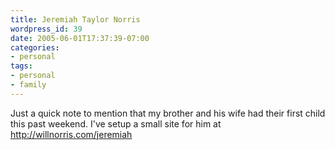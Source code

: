 ```yaml
---
title: Jeremiah Taylor Norris
wordpress_id: 39
date: 2005-06-01T17:37:39-07:00
categories:
- personal
tags:
- personal
- family
---
```

Just a quick note to mention that my brother and his wife had their first child this past weekend.  I've setup a small
site for him at <http://willnorris.com/jeremiah>
